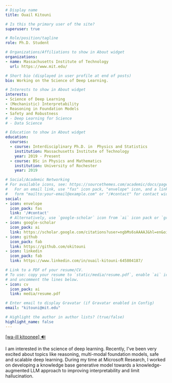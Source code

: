 ```yaml
---
# Display name
title: Ouail Kitouni

# Is this the primary user of the site?
superuser: true

# Role/position/tagline
role: Ph.D. Student

# Organizations/Affiliations to show in About widget
organizations:
- name: Massachusetts Institute of Technology 
  url: https://www.mit.edu/

# Short bio (displayed in user profile at end of posts)
bio: Working on the Science of Deep Learning.

# Interests to show in About widget
interests:
- Science of Deep Learning 
- (Mechanistic) Interpretability
- Reasoning in Foundation Models
- Safety and Robustness
# - Deep Learning for Science
# - Data Science 

# Education to show in About widget
education:
  courses:
  - course: Interdisciplinary Ph.D. in  Physics and Statistics
    institution: Massachusetts Institute of Technology
    year: 2019 - Present
  - course: BSc in Physics and Mathematics
    institution: University of Rochester 
    year: 2019

# Social/Academic Networking
# For available icons, see: https://sourcethemes.com/academic/docs/page-builder/#icons
#   For an email link, use "fas" icon pack, "envelope" icon, and a link in the
#   form "mailto:your-email@example.com" or "/#contact" for contact widget.
social:
- icon: envelope
  icon_pack: fas
  link: '/#contact'
  # Alternatively, use `google-scholar` icon from `ai` icon pack or `graduation-cap`  from `fas`
- icon: google-scholar
  icon_pack: ai
  link: https://scholar.google.com/citations?user=ngbMs6sAAAAJ&hl=en&oi=ao
- icon: github
  icon_pack: fab
  link: https://github.com/okitouni
- icon: linkedin
  icon_pack: fab
  link: https://www.linkedin.com/in/ouail-kitouni-645804187/ 

# Link to a PDF of your resume/CV.
# To use: copy your resume to `static/media/resume.pdf`, enable `ai` icons in `params.toml`, 
# and uncomment the lines below.
- icon: cv
  icon_pack: ai
  link: media/resume.pdf

# Enter email to display Gravatar (if Gravatar enabled in Config)
email: "kitouni@mit.edu"

# Highlight the author in author lists? (true/false)
highlight_name: false
---
```

[[wa-ill kitoonee] 🔊](media/pronounce_name.mp3)

<!-- I am a Ph.D. student at MIT in the Institute for AI and Fundamental Interactions (IAIFI). In the past, I worked a lot in research at the interface between machine learning and physics including AI robustness, fairness, and interpretability with applications to physics.  -->
I am interested in the science of deep learning. Recently, I've been very excited about topics like reasoning, multi-modal foundation models, safe and scalable deep learning.
During my time at Microsoft Research, I worked on developing a knowledge base generative model towards a knowledge-augmented LLM approach to improving interpretability and limit hallucination.

<!---
{{< icon name="download" pack="fas" >}} Download my {{< staticref "media/demo_resume.pdf" "newtab" >}}resumé{{< /staticref >}}.-->
